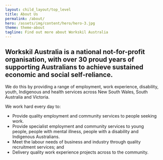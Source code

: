```yaml
---
layout: child_layout/top_level
title: About Us
permalink: /about/
hero: /assets/img/content/hero/hero-3.jpg
theme: theme-about
tagline: Find out more about Workskil Australia
---
```


## Workskil Australia is a national not-for-profit organisation, with over 30 proud years of supporting Australians to achieve sustained economic and social self-reliance.

<div class="spacer m-b-1"></div>

We do this by providing a range of employment, work experience, disability, youth, Indigenous and health services across New South Wales, South Australia and Victoria.

We work hard every day to:

* Provide quality employment and community services to people seeking work.
* Provide specialist employment and community services to young people, people with mental illness, people with a disability and Indigenous Australians.
* Meet the labour needs of business and industry through quality recruitment services; and
* Delivery quality work experience projects across to the community.